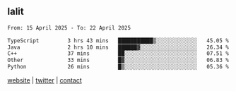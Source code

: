## lalit

<!--START_SECTION:waka-->

```txt
From: 15 April 2025 - To: 22 April 2025

TypeScript         3 hrs 43 mins   ███████████▒░░░░░░░░░░░░░   45.05 %
Java               2 hrs 10 mins   ██████▓░░░░░░░░░░░░░░░░░░   26.34 %
C++                37 mins         ██░░░░░░░░░░░░░░░░░░░░░░░   07.51 %
Other              33 mins         █▓░░░░░░░░░░░░░░░░░░░░░░░   06.83 %
Python             26 mins         █▒░░░░░░░░░░░░░░░░░░░░░░░   05.36 %
```

<!--END_SECTION:waka-->

[website](https://lalit.sh) | [twitter](https://x.com/@lalitcodes) | [contact](https://lalit.sh/contact)
